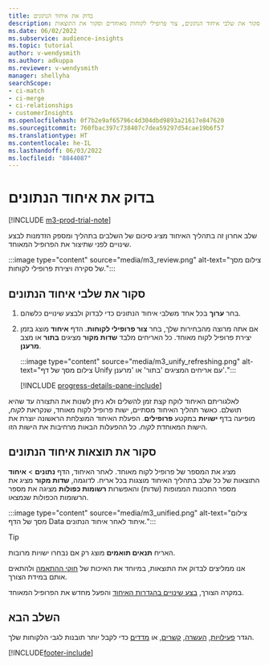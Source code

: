 ```yaml
---
title: בדוק את איחוד הנתונים
description: סקור את שלבי איחוד הנתונים, צור פרופילי לקוחות מאוחדים וסקור את התוצאות
ms.date: 06/02/2022
ms.subservice: audience-insights
ms.topic: tutorial
author: v-wendysmith
ms.author: adkuppa
ms.reviewer: v-wendysmith
manager: shellyha
searchScope:
- ci-match
- ci-merge
- ci-relationships
- customerInsights
ms.openlocfilehash: 0f7b2e9af65796c4d304dbd9893a21617e847620
ms.sourcegitcommit: 760fbac397c738407c7dea59297d54cae19b6f57
ms.translationtype: HT
ms.contentlocale: he-IL
ms.lasthandoff: 06/03/2022
ms.locfileid: "8844087"
---
```

# <a name="review-data-unification"></a>בדוק את איחוד הנתונים

[!INCLUDE [m3-prod-trial-note](includes/m3-prod-trial-note.md)]

שלב אחרון זה בתהליך האיחוד מציג סיכום של השלבים בתהליך ומספק הזדמנות לבצע שינויים לפני שתיצור את הפרופיל המאוחד.

:::image type="content" source="media/m3_review.png" alt-text="צילום מסך של סקירה ויצירת פרופילי לקוחות.":::

## <a name="review-the-data-unification-steps"></a>סקור את שלבי איחוד הנתונים

1. בחר **ערוך** בכל אחד משלבי איחוד הנתונים כדי לבדוק ולבצע שינויים כלשהם.

1. אם אתה מרוצה מהבחירות שלך, בחר **צור פרופילי לקוחות**. הדף **איחוד** מוצג בזמן יצירת פרופיל לקוח מאוחד. כל האריחים מלבד **שדות מקור** מציגים **בתור** או מצב **מרענן**.

   :::image type="content" source="media/m3_unify_refreshing.png" alt-text="צילום מסך של דף Unify עם אריחים המציגים 'בתור' או 'מרענן'.":::

   [!INCLUDE [progress-details-pane-include](includes/progress-details-pane.md)]

לאלגוריתם האיחוד לוקח קצת זמן להשלים ולא ניתן לשנות את התצורה עד שהיא תושלם. כאשר תהליך האיחוד מסתיים, ישות פרופיל לקוח מאוחד, שנקראת *לקוח*, מופיעה בדף **ישויות** במקטע **פרופילים**. הפעלת האיחוד המוצלחת הראשונה יוצרת את הישות המאוחדת *לקוח*. כל ההפעלות הבאות מרחיבות את הישות הזו.

## <a name="review-the-results-of-data-unification"></a>סקור את תוצאות איחוד הנתונים

לאחר האיחוד, הדף **נתונים** > **איחוד‎** מציג את המספר של פרופיל לקוח מאוחד. התוצאות של כל שלב בתהליך האיחוד מוצגות בכל אריח. לדוגמה, **שדות מקור** מציג את מספר התכונות הממופות (שדות) והאפשרות **רשומות כפולות** מציגה את מספר הרשומות הכפולות שנמצאו.

:::image type="content" source="media/m3_unified.png" alt-text="צילום מסך של הדף Data איחוד לאחר איחוד הנתונים.":::

> [!TIP]
> האריח **תנאים תואמים** מוצג רק אם נבחרו ישויות מרובות.

אנו ממליצים לבדוק את התוצאות, במיוחד את האיכות של [חוקי ההתאמה](data-unification-update.md#manage-match-rules) ולהתאים אותם במידת הצורך.

במקרה הצורך, [בצע שינויים בהגדרות האיחוד](data-unification-update.md) והפעל מחדש את הפרופיל המאוחד.

## <a name="next-step"></a>השלב הבא

הגדר [פעילויות](activities.md), [העשרה](enrichment-hub.md), [קשרים](relationships.md), או [מדדים](measures.md) כדי לקבל יותר תובנות לגבי הלקוחות שלך.

[!INCLUDE[footer-include](includes/footer-banner.md)]
